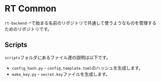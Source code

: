 # RT Common
`rt-backend-*`で始まる名前のリポジトリで共通して使うようなものを管理するためのリポジトリです。

## Scripts
`scripts`フォルダにあるファイル達の説明は以下です。
- `config_hash.py` - `config.template.toml`のハッシュを生成します。
- `make_key.py` - `secret.key`ファイルを生成します。